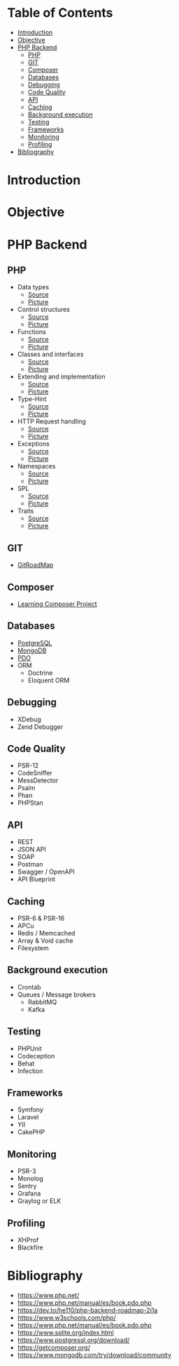 # Table of Contents
- [Introduction](#introduction)
- [Objective](#objective)
- [PHP Backend](#php-backend)
  - [PHP](#php)
  - [GIT](#git)
  - [Composer](#composer)
  - [Databases](#databases)
  - [Debugging](#debugging)
  - [Code Quality](#code-quality)
  - [API](#api)
  - [Caching](#caching)
  - [Background execution](#background-execution)
  - [Testing](#testing)
  - [Frameworks](#frameworks)
  - [Monitoring](#monitoring)
  - [Profiling](#profiling)
- [Bibliography](#bibliography)

# Introduction


# Objective


# PHP Backend
## PHP
- Data types 
  - [Source](./src/Php/DataTypes.php)
  - [Picture](./resources/screenshots/Php/DataTypes.png)
- Control structures
  - [Source](./src/Php/ControlStructures.php)
  - [Picture](./resources/screenshots/Php/ControlStructures.png)
- Functions
  - [Source](./src/Php/Functions.php)
  - [Picture](./resources/screenshots/Php/Functions.png)
- Classes and interfaces
  - [Source](./src/Php/ClassesAndInterfaces.php)
  - [Picture](./resources/screenshots/Php/ClassesAndInterfaces.png)
- Extending and implementation
  - [Source](./src/Php/ExtendingAndImplementing.php)
  - [Picture](./resources/screenshots/Php/ExtendingAndImplementation.png)
- Type-Hint
  - [Source](./src/Php/TypeHint.php)
  - [Picture](./resources/screenshots/Php/TypeHint.png)
- HTTP Request handling
  - [Source](./src/Php/HttpRequestHandling.php)
  - [Picture](./resources/screenshots/Php/HttpRequestHandling.png)
- Exceptions
  - [Source](./src/Php/Exceptions.php)
  - [Picture](./resources/screenshots/Php/Exceptions.png)
- Namespaces
  - [Source](./src/Php/Namespaces.php)
  - [Picture](./resources/screenshots/Php/Namespaces.png)
- SPL
  - [Source](./src/Php/Spl.php)
  - [Picture](./resources/screenshots/Php/SPL.png)
- Traits
  - [Source](./src/Php/Traits.php)
  - [Picture](./resources/screenshots/Php/Traits.png)


## GIT
- [GitRoadMap](https://github.com/alexbonavila/GitRoadMap)

## Composer
- [Learning Composer Project](https://github.com/alexbonavila/LearningComposer)


## Databases
- [PostgreSQL](https://github.com/alexbonavila/PhpRoadmap/src/Databases/Postgres)
- [MongoDB](https://github.com/alexbonavila/PhpRoadmap/src/Databases/Mongo)
- [PDO](https://github.com/alexbonavila/PhpRoadmap/src/Databases/Pdo)
- ORM
  - Doctrine
  - Eloquent ORM



## Debugging
- XDebug
- Zend Debugger


## Code Quality
- PSR-12
- CodeSniffer
- MessDetector
- Psalm
- Phan
- PHPStan


## API
- REST
- JSON API
- SOAP
- Postman
- Swagger / OpenAPI
- API Blueprint


## Caching
- PSR-6 & PSR-16
- APCu
- Redis / Memcached
- Array & Void cache
- Filesystem


## Background execution
- Crontab
- Queues / Message brokers
  - RabbitMQ
  - Kafka


## Testing
- PHPUnit
- Codeception
- Behat
- Infection


## Frameworks
- Symfony
- Laravel
- YII
- CakePHP


## Monitoring
- PSR-3
- Monolog
- Sentry
- Grafana
- Graylog or ELK


## Profiling
- XHProf
- Blackfire


# Bibliography
- https://www.php.net/
- https://www.php.net/manual/es/book.pdo.php
- https://dev.to/he110/php-backend-roadmap-2j1a
- https://www.w3schools.com/php/
- https://www.php.net/manual/es/book.pdo.php
- https://www.sqlite.org/index.html
- https://www.postgresql.org/download/
- https://getcomposer.org/
- https://www.mongodb.com/try/download/community